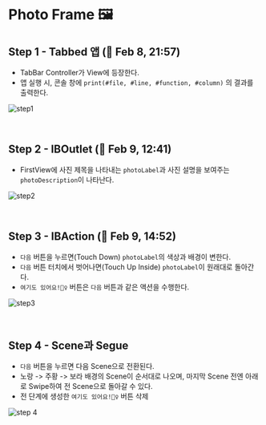 # Photo Frame 🖼
## Step 1 - Tabbed 앱 (🎉 Feb 8, 21:57)

- TabBar Controller가 View에 등장한다.
- 앱 실행 시, 콘솔 창에 `print(#file, #line, #function, #column)` 의 결과를 출력한다.

![step1](https://user-images.githubusercontent.com/72188416/107200595-40efbc80-6a3b-11eb-9d9c-22c2d22e145f.png)

<br>

## Step 2 - IBOutlet (🎉 Feb 9, 12:41)

- FirstView에 사진 제목을 나타내는 `photoLabel`과 사진 설명을 보여주는 `photoDescription`이 나타난다.

![step2](https://user-images.githubusercontent.com/72188416/107310402-aee5c380-6acf-11eb-8b06-0d925d886c5d.png)

<br>

## Step 3 - IBAction (🎉 Feb 9, 14:52)

- `다음` 버튼을 누르면(Touch Down) `photoLabel`의 색상과 배경이 변한다.
- `다음` 버튼 터치에서 벗어나면(Touch Up Inside) `photoLabel`이 원래대로 돌아간다.
- `여기도 있어요!🙋‍♀️` 버튼은 `다음` 버튼과 같은 액션을 수행한다.

![step3](https://user-images.githubusercontent.com/72188416/107320753-aa77d580-6ae4-11eb-85e7-16cec14b336d.gif)

<br>

## Step 4 - Scene과 Segue

- `다음` 버튼을 누르면 다음 Scene으로 전환된다.
- 노랑 -> 주황 -> 보라 배경의 Scene이 순서대로 나오며, 마지막 Scene 전엔 아래로 Swipe하여 전 Scene으로 돌아갈 수 있다.
- 전 단계에 생성한 `여기도 있어요!🙋‍♀️` 버튼 삭제

![step 4](https://user-images.githubusercontent.com/72188416/107334365-f8e39f00-6af9-11eb-8399-9875102ce7fe.gif)